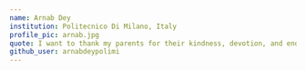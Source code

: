 ```yaml
---
name: Arnab Dey 
institution: Politecnico Di Milano, Italy 
profile_pic: arnab.jpg 
quote: I want to thank my parents for their kindness, devotion, and endless support during my study.
github_user: arnabdeypolimi
---
```

